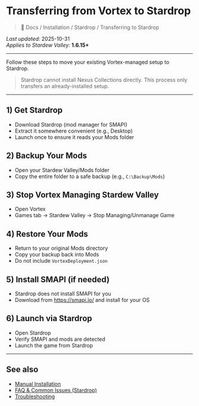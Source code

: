 # Transferring from Vortex to Stardrop

> 📂 Docs / Installation / Stardrop / Transferring to Stardrop

*Last updated:* 2025-10-31  
*Applies to Stardew Valley:* **1.6.15+**

---

Follow these steps to move your existing Vortex-managed setup to Stardrop.

> Stardrop cannot install Nexus Collections directly. This process only transfers an already-installed setup.

---

## 1) Get Stardrop
- Download Stardrop (mod manager for SMAPI)
- Extract it somewhere convenient (e.g., Desktop)
- Launch once to ensure it reads your Mods folder

## 2) Backup Your Mods
- Open your Stardew Valley/Mods folder
- Copy the entire folder to a safe backup (e.g., `C:\Backup\Mods`)

## 3) Stop Vortex Managing Stardew Valley
- Open Vortex
- Games tab → Stardew Valley → Stop Managing/Unmanage Game

## 4) Restore Your Mods
- Return to your original Mods directory
- Copy your backup back into Mods
- Do not include `VortexDeployment.json`

## 5) Install SMAPI (if needed)
- Stardrop does not install SMAPI for you
- Download from https://smapi.io/ and install for your OS

## 6) Launch via Stardrop
- Open Stardrop
- Verify SMAPI and mods are detected
- Launch the game from Stardrop

---

## See also
- [Manual Installation](../Manual/installation.md)
- [FAQ & Common Issues (Stardrop)](faq.md)
- [Troubleshooting](../../Guides/troubleshooting.md)

